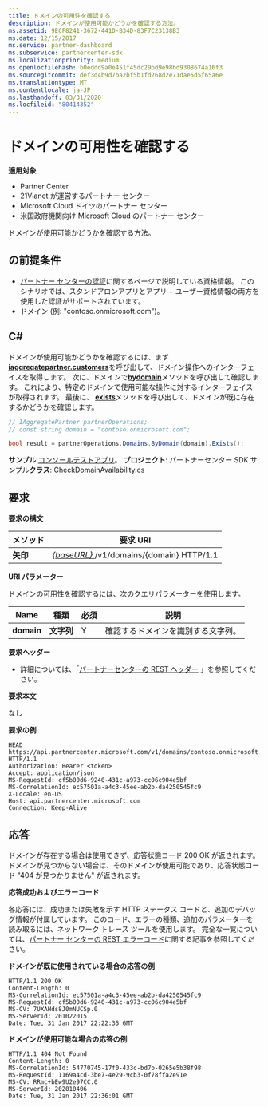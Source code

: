 ```yaml
---
title: ドメインの可用性を確認する
description: ドメインが使用可能かどうかを確認する方法。
ms.assetid: 9ECF8241-3672-441D-B34D-83F7C23138B3
ms.date: 12/15/2017
ms.service: partner-dashboard
ms.subservice: partnercenter-sdk
ms.localizationpriority: medium
ms.openlocfilehash: b0eddd9a0e451f45dc29bd9e98bd9308674a16f3
ms.sourcegitcommit: def3d4b9d7ba2bf5b1fd268d2e71dae5d5f65a6e
ms.translationtype: MT
ms.contentlocale: ja-JP
ms.lasthandoff: 03/31/2020
ms.locfileid: "80414352"
---
```

# <a name="verify-domain-availability"></a>ドメインの可用性を確認する


**適用対象**

- Partner Center
- 21Vianet が運営するパートナー センター
- Microsoft Cloud ドイツのパートナー センター
- 米国政府機関向け Microsoft Cloud のパートナー センター

ドメインが使用可能かどうかを確認する方法。

## <a name="span-idprerequisitesspan-idprerequisitesspan-idprerequisitesprerequisites"></a><span id="Prerequisites"/><span id="prerequisites"/><span id="PREREQUISITES"/>の前提条件


- [パートナー センターの認証](partner-center-authentication.md)に関するページで説明している資格情報。 このシナリオでは、スタンドアロンアプリとアプリ + ユーザー資格情報の両方を使用した認証がサポートされています。
- ドメイン (例: "contoso.onmicrosoft.com")。

## <a name="span-idc_span-idc_c"></a><span id="C_"/><span id="c_"/>C#


ドメインが使用可能かどうかを確認するには、まず[**iaggregatepartner.customers**](https://docs.microsoft.com/dotnet/api/microsoft.store.partnercenter.ipartner.domains)を呼び出して、ドメイン操作へのインターフェイスを取得します。 次に、ドメインで[**bydomain**](https://docs.microsoft.com/dotnet/api/microsoft.store.partnercenter.domains.idomaincollection.bydomain)メソッドを呼び出して確認します。 これにより、特定のドメインで使用可能な操作に対するインターフェイスが取得されます。 最後に、 [**exists**](https://docs.microsoft.com/dotnet/api/microsoft.store.partnercenter.domains.idomain.exists)メソッドを呼び出して、ドメインが既に存在するかどうかを確認します。

``` csharp
// IAggregatePartner partnerOperations;
// const string domain = "contoso.onmicrosoft.com";  

bool result = partnerOperations.Domains.ByDomain(domain).Exists();
```

**サンプル**:[コンソールテストアプリ](console-test-app.md)。 **プロジェクト**: パートナーセンター SDK サンプル**クラス**: CheckDomainAvailability.cs

## <a name="span-idrequestspan-idrequestspan-idrequestrequest"></a><span id="Request"/><span id="request"/><span id="REQUEST"/>要求


**要求の構文**

| メソッド   | 要求 URI                                                              |
|----------|--------------------------------------------------------------------------|
| **矢印** | [ *{baseURL}* ](partner-center-rest-urls.md)/v1/domains/{domain} HTTP/1.1 |

 

**URI パラメーター**

ドメインの可用性を確認するには、次のクエリパラメーターを使用します。

| Name       | 種類       | 必須 | 説明                                   |
|------------|------------|----------|-----------------------------------------------|
| **domain** | **文字列** | Y        | 確認するドメインを識別する文字列。 |

 

**要求ヘッダー**

- 詳細については、「[パートナーセンターの REST ヘッダー](headers.md) 」を参照してください。

**要求本文**

なし

**要求の例**

```http
HEAD https://api.partnercenter.microsoft.com/v1/domains/contoso.onmicrosoft.com HTTP/1.1
Authorization: Bearer <token>
Accept: application/json
MS-RequestId: cf5b00d6-9240-431c-a973-cc06c904e5bf
MS-CorrelationId: ec57501a-a4c3-45ee-ab2b-da4250545fc9
X-Locale: en-US
Host: api.partnercenter.microsoft.com
Connection: Keep-Alive
```

## <a name="span-idresponsespan-idresponsespan-idresponseresponse"></a><span id="Response"/><span id="response"/><span id="RESPONSE"/>応答


ドメインが存在する場合は使用できず、応答状態コード 200 OK が返されます。 ドメインが見つからない場合は、そのドメインが使用可能であり、応答状態コード "404 が見つかりません" が返されます。

**応答成功およびエラーコード**

各応答には、成功または失敗を示す HTTP ステータス コードと、追加のデバッグ情報が付属しています。 このコード、エラーの種類、追加のパラメーターを読み取るには、ネットワーク トレース ツールを使用します。 完全な一覧については、[パートナー センターの REST エラーコード](error-codes.md)に関する記事を参照してください。

**ドメインが既に使用されている場合の応答の例**

```http
HTTP/1.1 200 OK
Content-Length: 0
MS-CorrelationId: ec57501a-a4c3-45ee-ab2b-da4250545fc9
MS-RequestId: cf5b00d6-9240-431c-a973-cc06c904e5bf
MS-CV: 7UXAHds8J0mNUCSp.0
MS-ServerId: 201022015
Date: Tue, 31 Jan 2017 22:22:35 GMT
```

**ドメインが使用可能な場合の応答の例**

```http
HTTP/1.1 404 Not Found
Content-Length: 0
MS-CorrelationId: 54770745-17f0-433c-bd7b-0265e5b38f98
MS-RequestId: 1169a4cd-3be7-4e29-9cb3-0f78ffa2e91e
MS-CV: RRmc+bEw9U2e97CC.0
MS-ServerId: 202010406
Date: Tue, 31 Jan 2017 22:36:01 GMT
```

 

 




